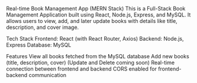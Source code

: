 Real-time Book Management App (MERN Stack)
This is a Full-Stack Book Management Application built using React, Node.js, Express, and MySQL. It allows users to view, add, and later update books with details like title, description, and cover image.


Tech Stack
Frontend: React (with React Router, Axios)
Backend: Node.js, Express
Database: MySQL


Features
View all books fetched from the MySQL database
Add new books (title, description, cover)
(Update and Delete coming soon)
Real-time connection between frontend and backend
CORS enabled for frontend-backend communication 
